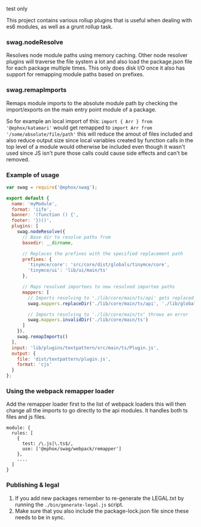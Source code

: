 test only

This project contains various rollup plugins that is useful when dealing with es6 modules, as well as a grunt rollup task.

### swag.nodeResolve

Resolves node module paths using memory caching. Other node resolver plugins will traverse the file system a lot and also load the package.json
file for each package multiple times. This only does disk I/O once it also has support for remapping module paths based on prefixes.

### swag.remapImports

Remaps module imports to the absolute module path by checking the import/exports on the main entry point module of a package.

So for example an local import of this: `import { Arr } from '@ephox/katamari'` would get remapped to `import Arr from '/some/absolute/file/path'`
this will reduce the amout of files included and also reduce output size since local variables created by function calls in the top level of a module
would otherwise be included even though it wasn't used since JS isn't pure those calls could cause side effects and can't be removed.

### Example of usage

```js
var swag = require('@ephox/swag');

export default {
  name: 'myModule',
  format: 'iife',
  banner: '(function () {',
  footer: '})()',
  plugins: [
    swag.nodeResolve({
      // Base dir to resolve paths from
      basedir: __dirname,

      // Replaces the prefixes with the specified replacement path
      prefixes: {
        'tinymce/core': 'src/core/dist/globals/tinymce/core',
        'tinymce/ui': 'lib/ui/main/ts'
      },

      // Maps resolved importees to new resolved importee paths
      mappers: [
        // Imports resolving to './lib/core/main/ts/api' gets replaced with './lib/globals/tinymce/core/api'
        swag.mappers.replaceDir('./lib/core/main/ts/api', './lib/globals/tinymce/core/api'),

        // Imports resolving to './lib/core/main/ts' throws an error
        swag.mappers.invalidDir('./lib/core/main/ts')
      ]
    }),
    swag.remapImports()
  ],
  input: 'lib/plugins/textpattern/src/main/ts/Plugin.js',
  output: {
    file: 'dist/textpattern/plugin.js',
    format: 'cjs'
  }
};
```

### Using the webpack remapper loader

Add the remapper loader first to the list of webpack loaders this will then change all the imports to go directly to the api modules. It handles both ts files and js files.

```
module: {
  rules: [
    {
      test: /\.js|\.ts$/,
      use: ['@ephox/swag/webpack/remapper']
    },
    ....
  ]
}
```

### Publishing & legal

1. If you add new packages remember to re-generate the LEGAL.txt by running the `./bin/generate-legal.js` script.
2. Make sure that you also include the package-lock.json file since these needs to be in sync.
